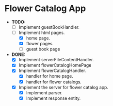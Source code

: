 # Flower Catalog App

- **TODO:**
  - [ ] Implement guestBookHandler.
  - [ ] Implement html pages.
    - [x] home page.
    - [x] flower pages
    - [ ] guest book page

- **DONE:**
  - [x] Implement serverFileContentHandler.
  - [x] Implement flowerCatalogHomePage
  - [x] Implement flowerCatalogHandler.
    - [x] handler for home page.
    - [x] handler for flower catalogs.
  - [x] Implement the server for flower catalog app.
    - [x] Implement parser.
    - [x] Implement response entity.